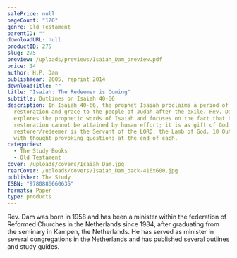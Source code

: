 ```yaml
---
salePrice: null
pageCount: "120"
genre: Old Testament
parentID: ""
downloadURL: null
productID: 275
slug: 275
preview: /uploads/previews/Isaiah_Dam_preview.pdf
price: 14
author: H.P. Dam
publishYear: 2005, reprint 2014
downloadTitle: ""
title: "Isaiah: The Redeemer is Coming"
subtitle: Outlines on Isaiah 40-66
description: In Isaiah 40-66, the prophet Isaiah proclaims a period of
  restoration and grace to the people of Judah after the exile. Rev. Dam
  explores the prophetic words of Isaiah and focuses on the fact that this
  restoration cannot be attained by human effort; it is as gift of God. The
  restorer/redeemer is the Servant of the LORD, the Lamb of God. 10 Outlines
  with thought provoking questions at the end of each.
categories:
  - The Study Books
  - Old Testament
cover: /uploads/covers/Isaiah_Dam.jpg
rearCover: /uploads/covers/Isaiah_Dam_back-416x600.jpg
publisher: The Study
ISBN: "9780886660635"
formats: Paper
type: products
---
```

Rev. Dam was born in 1958 and has been a minister within the federation of Reformed Churches in the Netherlands since 1984, after graduating from the seminary in Kampen, the Netherlands. He has served as minister in several congregations in the Netherlands and has published several outlines and study guides.